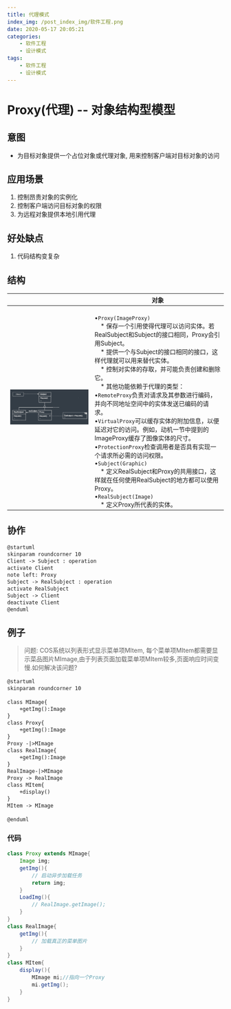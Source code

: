 ```yaml
---
title: 代理模式
index_img: /post_index_img/软件工程.png
date: 2020-05-17 20:05:21
categories:
    - 软件工程
    - 设计模式
tags:
    - 软件工程
    - 设计模式
---
```


# Proxy(代理) -- 对象结构型模型

## 意图

- 为目标对象提供一个占位对象或代理对象, 用来控制客户端对目标对象的访问

## 应用场景

1. 控制昂贵对象的实例化
2. 控制客户端访问目标对象的权限
3. 为远程对象提供本地引用代理

## 好处缺点

1. 代码结构变复杂

## 结构

|                                                              | 对象 |
| ------------------------------------------------------------ | ---- |
| ![image-20200517200654774](%E4%BB%A3%E7%90%86%E6%A8%A1%E5%BC%8F/image-20200517200654774.png) |<br />•`Proxy(ImageProxy)`<br />&emsp;* 保存一个引用使得代理可以访问实体。若RealSubject和Subject的接口相同，Proxy会引用Subject。<br />&emsp;* 提供一个与Subject的接口相同的接口，这样代理就可以用来替代实体。<br />&emsp;* 控制对实体的存取，并可能负责创建和删除它。<br />&emsp;* 其他功能依赖于代理的类型：<br />•`RemoteProxy`负责对请求及其参数进行编码，并向不同地址空间中的实体发送已编码的请求。<br />•`VirtualProxy`可以缓存实体的附加信息，以便延迟对它的访问。例如，动机一节中提到的ImageProxy缓存了图像实体的尺寸。<br />•`ProtectionProxy`检查调用者是否具有实现一个请求所必需的访问权限。<br />•`Subject(Graphic)`<br />&emsp;* 定义RealSubject和Proxy的共用接口，这样就在任何使用RealSubject的地方都可以使用Proxy。<br />•`RealSubject(Image)`<br />&emsp;* 定义Proxy所代表的实体。|

## 协作


```puml
@startuml
skinparam roundcorner 10
Client -> Subject : operation
activate Client
note left: Proxy
Subject -> RealSubject : operation
activate RealSubject
Subject -> Client
deactivate Client
@enduml
```

## 例子

> 问题: COS系统以列表形式显示菜单项MItem, 每个菜单项MItem都需要显示菜品图片MImage,由于列表页面加载菜单项MItem较多,页面响应时间变慢.如何解决该问题?

```puml
@startuml
skinparam roundcorner 10

class MImage{
    +getImg():Image
}
class Proxy{
    +getImg():Image
}
Proxy -|>MImage
class RealImage{
    +getImg():Image
}
RealImage-|>MImage
Proxy -> RealImage
class MItem{
    +display()
}
MItem -> MImage

@enduml
```

### 代码

```java
class Proxy extends MImage{
    Image img;
    getImg(){
        // 启动异步加载任务
        return img;
    }
    LoadImg(){
        // RealImage.getImage();
    }
}
class RealImage{
    getImg(){
        // 加载真正的菜单图片
    }
}
class MItem{
    display(){
        MImage mi;//指向一个Proxy
        mi.getImg();
    }
}
```